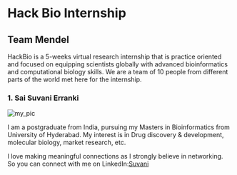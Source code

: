 # Hack Bio Internship

## Team Mendel

HackBio is a 5-weeks virtual research internship that is practice oriented and focused on equipping scientists globally with advanced bioinformatics and computational biology skills.
We are a team of 10 people from different parts of the world met here for the internship.


### 1. Sai Suvani Erranki

![my_pic](https://user-images.githubusercontent.com/92301554/136981373-e78151ad-82ac-433d-ac11-302d25c1e947.jpg)



I am a postgraduate from India, pursuing my Masters in Bioinformatics from University of Hyderabad. My interest is in Drug discovery & development, molecular biology, market research, etc.

I love making meaningful connections as I strongly believe in networking. So you can connect with me on LinkedIn:[Suvani](https://www.linkedin.com/in/sai-suvani-erranki-095954156/ )

